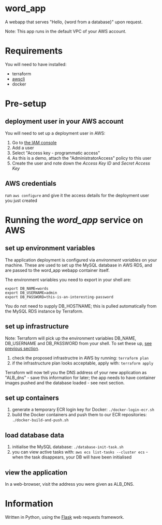 # word_app
A webapp that serves "Hello, {word from a database}" upon request.

Note: This app runs in the default VPC of your AWS account.

# Requirements
You will need to have installed:
- terraform
- [awscli](https://aws.amazon.com/cli/)
- docker

# Pre-setup 
## deployment user in your AWS account
You will need to set up a deployment user in AWS:
1. Go to [the IAM console](https://console.aws.amazon.com/iam/)
2. Add a user
3. Select "Access key - programmatic access"
4. As this is a demo, attach the "AdministratorAccess" policy to this user
5. Create the user and note down the *Access Key ID* and *Secret Access Key*

## AWS credentials
run `aws configure` and give it the access details for the deployment user you just created


# Running the *word_app* service on AWS
## set up environment variables
The application deployment is configured via *environment variables* on your machine. These are used to set up the MySQL database in AWS RDS, and are passed to the word_app webapp container itself.

The environment variables you need to export in your shell are:
```
export DB_NAME=words
export DB_USERNAME=admin
export DB_PASSWORD=this-is-an-interesting-password
```

You do not need to supply DB_HOSTNAME; this is pulled automatically from the MySQL RDS instance by Terraform.

## set up infrastructure
Note: Terraform will pick up the environment variables DB_NAME, DB_USERNAME and DB_PASSWORD from your shell. To set these up, [see previous section](#environment-variables).

1. check the proposed infrastructre in AWS by running: `terraform plan`
2. if the infrastructure plan looks acceptable, apply with: `terraform apply`

Terraform will now tell you the DNS address of your new application as "ALB_dns" - save this information for later; the app needs to have container images pushed and the database loaded - see next section.

## set up containers
1. generate a temporary ECR login key for Docker: `./docker-login-ecr.sh`
2. build the Docker containers and push them to our ECR repositories: `./docker-build-and-push.sh`

## load database data
1. initialise the MySQL database: `./database-init-task.sh`
2. you can view active tasks with: `aws ecs list-tasks --cluster ecs` - when the task disappears, your DB will have been initialised

## view the application
In a web-browser, visit the address you were given as ALB_DNS.

# Information
Written in Python, using the [Flask](https://flask.palletsprojects.com/en/2.2.x/) web requests framework.

